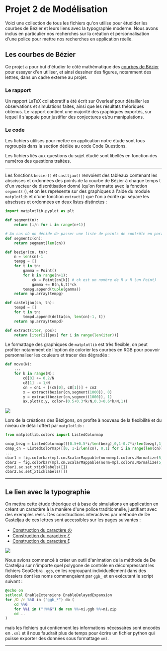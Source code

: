 # Projet 2 de Modélisation

Voici une collection de tous les fichiers qu'on utilise pour étudider les courbes de Bézier et leurs liens avec la typographie moderne. 
Nous avons inclus en particulier nos recherches sur la création et personnalisation d'une police pour mettre nos recherches en application réelle.

## Les courbes de Bézier

Ce projet a pour but d'étudier le côté mathématique des [courbes de Bézier](https://fr.wikipedia.org/wiki/Courbe_de_B%C3%A9zier) pour essayer d'en utiliser, 
et ainsi dessiner des figures, notamment des lettres, dans un cadre externe au projet.

### Le rapport
Un rapport LaTeX collaboratif a été écrit sur Overleaf pour détailler les observations et simulations faites, ainsi que les résultats théoriques obtenus.
Le rapport contient une majorité des graphiques exportés, sur lequel il s'appuie pour justifier des conjectures et/ou manipulations.


### Le code
Les fichiers utilisés pour mettre en application notre étude sont tous regroupés dans la section dédiée au code Code Questions. 

Les fichiers liés aux questions du sujet étudié sont libellés en fonction des numéros des questions traitées.

---

Les fonctions `bezier()` et `castljau()` renvoient des tableaux contenant les abscisses et ordonnées des points de la courbe de Bézier à chaque temps t d'un vecteur de discrétisation donné (qu'on formatte avec la fonction `segment()`), et on les représente sur des graphiques à l'aide du module `matplotlib` et d'une fonction `extract()` que l'on a écrite qui sépare les abscisses et ordonnées en deux listes distinctes :

```py
import matplotlib.pyplot as plt

def segment(n):
    return [i/n for i in range(n+1)]

# Au cas où on décide de passer une liste de points de contrôle en paramètres
def segmentc(cn):
    return segment(len(cn))

def bezier(cn, tn):
    n = len(cn)-1
    tempg = []
    for t in tn:
        gamma = Point()
        for k in range(n+1):
            ck = Point(cn[k]) # ck est un nombre de R x R (un Point)
            gamma += B(n,k,t)*ck
        tempg.append(tuple(gamma))
    return np.array(tempg)

def casteljau(cn, tn):
    tempd = []
    for t in tn:
        tempd.append(delta(cn, len(cn)-1, t))
    return np.array(tempd)

def extract(iter, pos):
    return [iter[i][pos] for i in range(len(iter))]
```

Le formattage des graphiques de `matplotlib` est très flexible, on peut profiter notamment de l'option de colorier les courbes en RGB pour pouvoir personnaliser les couleurs et tracer des dégradés : 

```py
def move(N):
    ...
    for k in range(N):
        c8[0] += 0.2/N
        c8[1] -= 1/N
        cn = cn1 + [(c8[0], c8[1])] + cn2
        x = extract(bezier(cn,segment(1000)), 0)
        y = extract(bezier(cn,segment(1000)), 1)    
        ax.plot(x,y, color=(0.5+0.3*k/N,0.3+0.6*k/N,1))
```

![](https://github.com/ChrisMzz/Projet-2-Modelisation/tree/main/Code%20Questions/images-02/c8_modifié.png)


Lors de la créations des Bézigons, on profite à nouveau de la flexibilité et du niveau de détail offert par `matplotlib` : 
```py
from matplotlib.colors import ListedColormap

cmap_bezg = ListedColormap([[0.5+0.5*i/len(bezg),0,1-0.7*i/len(bezg),1] for i in range(len(bezg))])
cmap_cn = ListedColormap([[0, 1-i/len(cn), 0,1] for i in range(len(cn))])
...
cbar1 = fig.colorbar(mpl.cm.ScalarMappable(norm=mpl.colors.Normalize(5,10),cmap=cmap_bezg), cax=axins1, orientation='horizontal')
cbar2 = fig.colorbar(mpl.cm.ScalarMappable(norm=mpl.colors.Normalize(5,10),cmap=cmap_cn), cax=axins2, orientation='horizontal')
cbar1.ax.set_xticklabels([])
cbar2.ax.set_xticklabels([])
```

---


## Le lien avec la typographie

On mettra cette étude théorique et à base de simulations en application en créant un caractère à la manière d'une police traditionnelle, justifiant avec des exemples réels.
Des constructions interactives par méthode de De Casteljau de ces lettres sont accessibles sur les pages suivantes :
 - [Construction du caractère の](https://www.geogebra.org/m/zmjjbupm)
 - [Construction du caractère ζ](https://www.geogebra.org/m/sqdbawpu)
 - [Construction du caractère ξ](https://www.geogebra.org/m/xpeuyn6q)
 

![](https://github.com/ChrisMzz/Projet-2-Modelisation/blob/main/Code%20Questions/images-11/xi.gif)

Nous avions commencé à créer un outil d'animation de la méthode de De Casteljau sur n'importe quel polygone de contrôle en décompressant les fichiers GeoGebra `.ggb`, en les regroupant individuellement dans des dossiers dont les noms commençaient par `ggb_` et en exécutant le script suivant :

```bat
@echo on
setlocal EnableExtensions EnableDelayedExpansion
for /D /r %%G in ("ggb_*") do (
    cd %%G
    for %%i in ("!%%G") do ren %%~ni.ggb %%~ni.zip
    cd ..
)
```

mais les fichiers qui contiennent les informations nécessaires sont encodés en `.xml` et il nous faudrait plus de temps pour écrire un fichier python qui puisse exporter des données sous formattage `xml`.

---


